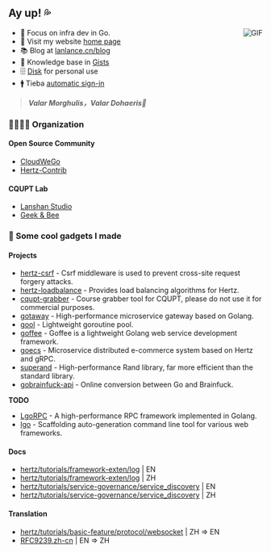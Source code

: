 
## Ay up! 💦

<img align="right" alt="GIF" src="https://raw.githubusercontent.com/JoeyBling/JoeyBling/master/pic/pusheencode.gif" />

- 🤡 Focus on infra dev in Go.
- 🏡 Visit my website [home page](https://lanlance.cn/)
- 📚 Blog at [lanlance.cn/blog](https://lanlance.cn/blog/)
- 📒 Knowledge base in [Gists](https://gists.lanlance.cn/)
- 🗄 [Disk](https://pan.lanlance.cn/) for personal use
- 🚹 Tieba [automatic sign-in](https://tieba.lanlance.cn/)

> ***Valar Morghulis，Valar Dohaeris🤞***

### 👨‍👨‍👧‍👧 Organization

#### Open Source Community
- [CloudWeGo](https://github.com/cloudwego)
- [Hertz-Contrib](https://github.com/hertz-contrib)

#### CQUPT Lab
- [Lanshan Studio](https://github.com/LanshanTeam)
- [Geek & Bee](https://github.com/gocybee)

### 👻 Some cool gadgets I made

#### Projects

- [hertz-csrf](https://github.com/hertz-contrib/csrf) - Csrf middleware is used to prevent cross-site request forgery attacks.
- [hertz-loadbalance](https://github.com/hertz-contrib/loadbalance) - Provides load balancing algorithms for Hertz.
- [cqupt-grabber](https://github.com/LgoLgo/cqupt-grabber) - Course grabber tool for CQUPT, please do not use it for commercial purposes.
- [gotaway](https://github.com/LgoLgo/gotaway) - High-performance microservice gateway based on Golang.
- [gool](https://github.com/LgoLgo/gool) - Lightweight goroutine pool.
- [goffee](https://github.com/LgoLgo/goffee) - Goffee is a lightweight Golang web service development framework.
- [goecs](https://github.com/LgoLgo/goecs) - Microservice distributed e-commerce system based on Hertz and gRPC.
- [superand](https://github.com/LgoLgo/superand) - High-performance Rand library, far more efficient than the standard library.
- [gobrainfuck-api](https://github.com/LgoLgo/gobrainfuck-api) - Online conversion between Go and Brainfuck.

**TODO**

- [LgoRPC](https://github.com/LgoLgo/LgoRPC) - A high-performance RPC framework implemented in Golang.
- [lgo](https://github.com/LgoLgo/lgo) - Scaffolding auto-generation command line tool for various web frameworks.

#### Docs

- [hertz/tutorials/framework-exten/log](https://www.cloudwego.io/docs/hertz/tutorials/framework-exten/log/) | EN
- [hertz/tutorials/framework-exten/log](https://www.cloudwego.io/zh/docs/hertz/tutorials/framework-exten/log/) | ZH
- [hertz/tutorials/service-governance/service_discovery](https://www.cloudwego.io/docs/hertz/tutorials/service-governance/service_discovery/) | EN
- [hertz/tutorials/service-governance/service_discovery](https://www.cloudwego.io/zh/docs/hertz/tutorials/service-governance/service_discovery/) | ZH

#### Translation

- [hertz/tutorials/basic-feature/protocol/websocket](https://www.cloudwego.io/docs/hertz/tutorials/basic-feature/protocol/websocket/) | ZH => EN
- [RFC9239.zh-cn](https://github.com/L2ncE/RFC9239.zh-cn) | EN => ZH
